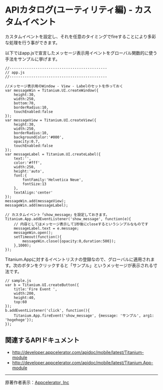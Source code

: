 # APIカタログ(ユーティリティ編) - カスタムイベント #
カスタムイベントを設定し、それを任意のタイミングでfireすることにより多彩な処理を行う事ができます。

以下ではapp.jsで宣言したメッセージ表示用イベントをグローバル関数的に使う手法をサンプルに挙げます。
```
//---------------------------------------------
// app.js
//---------------------------------------------

//メッセージ表示用のWindow - View - Labelのセットを作っておく
var messageWin = Titanium.UI.createWindow({
	height:30,
	width:250,
	bottom:70,
	borderRadius:10,
	touchEnabled:false
});
var messageView = Titanium.UI.createView({
	height:30,
	width:250,
	borderRadius:10,
	backgroundColor:'#000',
	opacity:0.7,
	touchEnabled:false
});
var messageLabel = Titanium.UI.createLabel({
	text:'',
	color:'#fff',
	width:250,
	height:'auto',
	font:{
		fontFamily:'Helvetica Neue',
		fontSize:13
	},
	textAlign:'center'
});
messageWin.add(messageView);
messageWin.add(messageLabel);

// カスタムイベント「show_message」を設定しておきます。
Titanium.App.addEventListener('show_message', function(e){
    // 内容としてはメッセージ表示して1秒後にcloseするというシンプルなものです
    messageLabel.text = e.message;
    messageWin.open();
    setTimeout(function(){
        messageWin.close({opacity:0,duration:500});
    },1000);
});
```

Titanium.Appに対するイベントリスナの登録なので、グローバルに適用されます。次のボタンをクリックすると「サンプル」というメッセージが表示される寸法です。

```
// sample.js
var b = Titanium.UI.createButton({
    title:'Fire Event ',
    width:200,
    height:40,
    top:60
});
b.addEventListener('click', function(){
    Titanium.App.fireEvent('show_message', {message: 'サンプル', arg1: 'hogehoge'});
});
```

## 関連するAPIドキュメント ##
  * http://developer.appcelerator.com/apidoc/mobile/latest/Titanium-module
  * http://developer.appcelerator.com/apidoc/mobile/latest/Titanium.App-module


---

原著作者表示：[Appcelerator, Inc](http://www.appcelerator.com/)